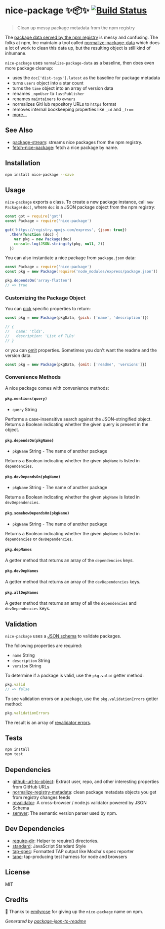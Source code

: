 # nice-package ✨📦✨  [![Build Status](https://travis-ci.org/zeke/nice-package.svg?branch=master)](https://travis-ci.org/zeke/nice-package)

> Clean up messy package metadata from the npm registry

The [package data served by the npm registry](http://registry.npmjs.com/express)
is messy and confusing. The folks at npm, Inc maintain a tool called
[normalize-package-data](https://github.com/npm/normalize-package-data)
which does a lot of work to clean this data up, but the resulting object is
still kind of inhumane.

`nice-package` uses `normalize-package-data` as a baseline, then does even more
package cleanup:

- uses the `doc['dist-tags'].latest` as the baseline for package metadata
- turns `users` object into a star count
- turns the `time` object into an array of version data
- renames `_npmUser` to `lastPublisher`
- renames `maintainers` to `owners`
- normalizes GitHub repository URLs to `https` format
- removes internal bookkeeping properties like `_id` and `_from`
- [more...](tests/index.js)

## See Also

- [package-stream](https://github.com/zeke/package-stream/): streams nice packages
from the npm registry.
- [fetch-nice-package](https://github.com/hemanth/fetch-nice-package): fetch a nice package by name.

## Installation

```sh
npm install nice-package --save
```

## Usage

`nice-package` exports a class. To create a new package instance,
call `new Package(doc)`, where `doc` is a JSON package object from the npm registry:

```js
const got = require('got')
const Package = require('nice-package')

got('https://registry.npmjs.com/express', {json: true})
  .then(function (doc) {
    var pkg = new Package(doc)
    console.log(JSON.stringify(pkg, null, 2))
  })
```

You can also instantiate a nice package from `package.json` data:

```js
const Package = require('nice-package')
const pkg = new Package(require('node_modules/express/package.json'))

pkg.dependsOn('array-flatten')
// => true
```

### Customizing the Package Object

You can [pick](https://lodash.com/docs/4.17.2#pick) specific properties to return:

```js
const pkg = new Package(pkgData, {pick: ['name', 'description']})

// {
//   name: 'tlds',
//   description: 'List of TLDs'
// }
```

or you can [omit](https://lodash.com/docs/4.17.2#pick) properties.
Sometimes you don't want the readme and the version data.

```js
const pkg = new Package(pkgData, {omit: ['readme', 'versions']})
```

### Convenience Methods

A nice package comes with convenience methods:

#### `pkg.mentions(query)`

* `query` String

Performs a case-insensitive search against the JSON-stringified object. Returns
a Boolean indicating whether the given query is present in the object.

#### `pkg.dependsOn(pkgName)`

* `pkgName` String - The name of another package

Returns a Boolean indicating whether the given `pkgName` is listed in `dependencies`.

#### `pkg.devDependsOn(pkgName)`

* `pkgName` String - The name of another package

Returns a Boolean indicating whether the given `pkgName` is listed in `devDependencies`.

#### `pkg.somehowDependsOn(pkgName)`

* `pkgName` String - The name of another package

Returns a Boolean indicating whether the given `pkgName` is listed in
`dependencies` or `devDependencies`.

#### `pkg.depNames`

A getter method that returns an array of the `dependencies` keys.

#### `pkg.devDepNames`

A getter method that returns an array of the `devDependencies` keys.

#### `pkg.allDepNames`

A getter method that returns an array of all the `dependencies` and
`devDependencies` keys.

## Validation

`nice-package` uses a [JSON schema](lib/schema.js) to validate packages.

The following properties are required:

- `name` String
- `description` String
- `version` String

To determine if a package is valid, use the `pkg.valid` getter method:

```js
pkg.valid
// => false
```

To see validation errors on a package, use the `pkg.validationErrors` getter method:

```js
pkg.validationErrors
```

The result is an array of
[revalidator errors](https://github.com/flatiron/revalidator#example).

## Tests

```sh
npm install
npm test
```

## Dependencies

- [github-url-to-object](https://github.com/zeke/github-url-to-object): Extract user, repo, and other interesting properties from GitHub URLs
- [normalize-registry-metadata](https://github.com/npm/normalize-registry-metadata): clean package metadata objects you get from registry changes feeds
- [revalidator](https://github.com/flatiron/revalidator): A cross-browser / node.js validator powered by JSON Schema
- [semver](https://github.com/npm/node-semver): The semantic version parser used by npm.

## Dev Dependencies

- [require-dir](https://github.com/aseemk/requireDir): Helper to require() directories.
- [standard](https://github.com/feross/standard): JavaScript Standard Style
- [tap-spec](https://github.com/scottcorgan/tap-spec): Formatted TAP output like Mocha&#39;s spec reporter
- [tape](https://github.com/substack/tape): tap-producing test harness for node and browsers

## License

MIT

## Credits

💛 Thanks to [emilyrose](https://github.com/emilyrose) for giving up
the `nice-package` name on npm.

_Generated by [package-json-to-readme](https://github.com/zeke/package-json-to-readme)_
